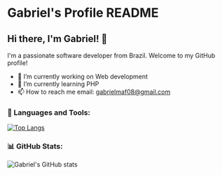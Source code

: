 # Gabriel's Profile README

## Hi there, I'm Gabriel! 👋

I'm a passionate software developer from Brazil. Welcome to my GitHub profile! 

- 🔭 I’m currently working on Web development
- 🌱 I’m currently learning PHP
- 📫 How to reach me email: gabrielmaf08@gmail.com

### 🚀 Languages and Tools:

[![Top Langs](https://github-readme-stats.vercel.app/api/top-langs/?username=Gaabriel87&layout=compact&langs_count=10&token=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)](https://github.com/Gaabriel87/github-readme-stats)



### 📊 GitHub Stats:

![Gabriel's GitHub stats](https://github-readme-stats.vercel.app/api?username=Gaabriel87&show_icons=true&theme=radical&include_all_repositories=true)


<br />

